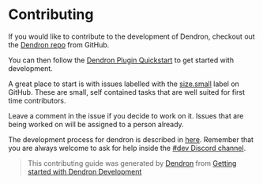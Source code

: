 
# Contributing

If you would like to contribute to the development of Dendron, checkout out the [Dendron repo](https://link.dendron.so/github) from GitHub.

You can then follow the [Dendron Plugin Quickstart](/pkg/plugin-core/quickstart) to get started with development.

A great place to start is with issues labelled with the [size.small](https://github.com/dendronhq/dendron/labels/size.small) label on GitHub. These are small, self contained tasks that are well suited for first time contributors.

Leave a comment in the issue if you decide to work on it. Issues that are being worked on will be assigned to a person already.

The development process for dendron is described in [here](https://wiki.dendron.so/notes/7aFrHnTNespaRzhlTwftM.html).
Remember that you are always welcome to ask for help inside the [#dev Discord channel](https://link.dendron.so/discord).

> This contributing guide was generated by [Dendron](https://www.dendron.so/) from [Getting started with Dendron Development](https://wiki.dendron.so/notes/81da87be-2d4e-47b5-a1d6-c0d647e1ab00/)